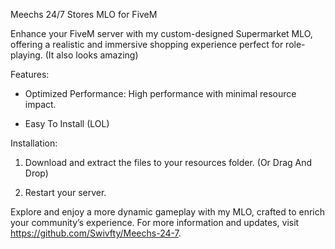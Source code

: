 Meechs 24/7 Stores MLO for FiveM

Enhance your FiveM server with my custom-designed Supermarket MLO, offering a realistic and immersive shopping experience perfect for role-playing. (It also looks amazing)

Features:
- Optimized Performance: High performance with minimal resource impact.

- Easy To Install (LOL)

Installation:

1. Download and extract the files to your resources folder. (Or Drag And Drop)

	
2. Restart your server.

Explore and enjoy a more dynamic gameplay with my MLO, crafted to enrich your community’s experience. For more information and updates, visit https://github.com/Swivfty/Meechs-24-7.
